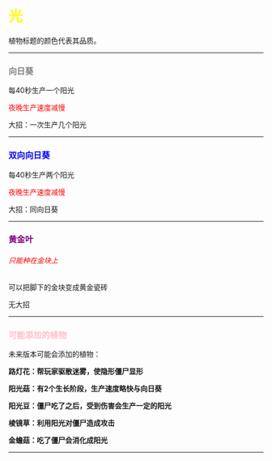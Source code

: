 # <font color="yellow">光</font>

植物标题的颜色代表其品质。

---

### <font color="gray">向日葵</font>

每40秒生产一个阳光

<font color="red">夜晚生产速度减慢</font>

大招：一次生产几个阳光

---

### <font color="blue">双向向日葵</font>

每40秒生产两个阳光

<font color="red">夜晚生产速度减慢</font>

大招：同向日葵

---

### <font color="purple">黄金叶</font>

###### <font color="red">只能种在金块上</font>

可以把脚下的金块变成黄金瓷砖

无大招

---

### <font color="pink">可能添加的植物</font>

未来版本可能会添加的植物：

**路灯花：帮玩家驱散迷雾，使隐形僵尸显形**

**阳光菇：有2个生长阶段，生产速度略快与向日葵**

**阳光豆：僵尸吃了之后，受到伤害会生产一定的阳光**

**棱镜草：利用阳光对僵尸造成攻击**

**金蟾菇：吃了僵尸会消化成阳光**

---